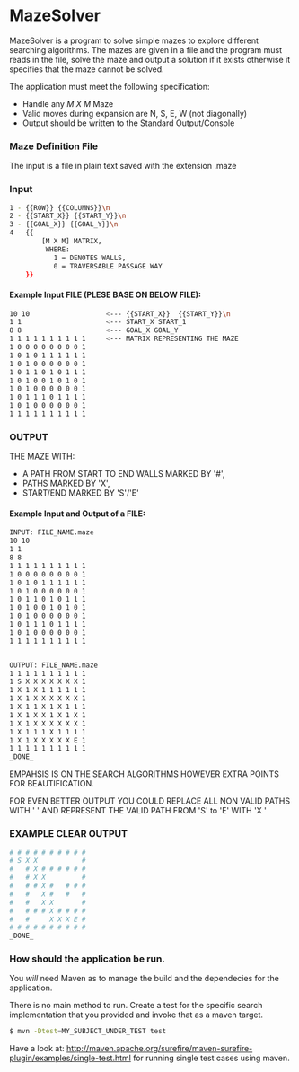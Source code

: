# MazeSolver
MazeSolver is a program to solve simple mazes to explore different searching algorithms. The mazes are given in a file and the program must reads in the file, solve the maze and output a solution if it exists otherwise it specifies that the maze cannot be solved.

The application must meet the following specification:

  - Handle any _M X M_ Maze
  - Valid moves during expansion are N, S, E, W (not diagonally)
  - Output should be written to the Standard Output/Console

### Maze Definition File

The input is a file in plain text saved with the extension .maze

### Input 
```sh
1 - {{ROW}} {{COLUMNS}}\n
2 - {{START_X}} {{START_Y}}\n
3 - {{GOAL_X}} {{GOAL_Y}}\n
4 - {{ 
        [M X M] MATRIX, 
         WHERE: 
           1 = DENOTES WALLS, 
           0 = TRAVERSABLE PASSAGE WAY 
    }}
```

#### Example Input FILE (PLESE BASE ON BELOW FILE):

```sh
10 10                   <--- {{START_X}}  {{START_Y}}\n
1 1                     <--- START_X START_1
8 8                     <--- GOAL_X GOAL_Y
1 1 1 1 1 1 1 1 1 1     <--- MATRIX REPRESENTING THE MAZE
1 0 0 0 0 0 0 0 0 1
1 0 1 0 1 1 1 1 1 1
1 0 1 0 0 0 0 0 0 1
1 0 1 1 0 1 0 1 1 1
1 0 1 0 0 1 0 1 0 1
1 0 1 0 0 0 0 0 0 1
1 0 1 1 1 0 1 1 1 1
1 0 1 0 0 0 0 0 0 1
1 1 1 1 1 1 1 1 1 1
```

### OUTPUT 

THE MAZE WITH:
 - A PATH FROM START TO END WALLS MARKED BY '#', 
 - PATHS MARKED BY 'X',
 - START/END MARKED BY 'S'/'E'

#### Example Input and Output of a FILE:

```sh
INPUT: FILE_NAME.maze
10 10
1 1
8 8
1 1 1 1 1 1 1 1 1 1
1 0 0 0 0 0 0 0 0 1
1 0 1 0 1 1 1 1 1 1
1 0 1 0 0 0 0 0 0 1
1 0 1 1 0 1 0 1 1 1
1 0 1 0 0 1 0 1 0 1
1 0 1 0 0 0 0 0 0 1
1 0 1 1 1 0 1 1 1 1
1 0 1 0 0 0 0 0 0 1
1 1 1 1 1 1 1 1 1 1


OUTPUT: FILE_NAME.maze
1 1 1 1 1 1 1 1 1 1
1 S X X X X X X X 1
1 X 1 X 1 1 1 1 1 1
1 X 1 X X X X X X 1
1 X 1 1 X 1 X 1 1 1
1 X 1 X X 1 X 1 X 1
1 X 1 X X X X X X 1
1 X 1 1 1 X 1 1 1 1
1 X 1 X X X X X E 1
1 1 1 1 1 1 1 1 1 1
_DONE_
```

EMPAHSIS IS ON THE SEARCH ALGORITHMS HOWEVER EXTRA POINTS FOR BEAUTIFICATION.

FOR EVEN BETTER OUTPUT YOU COULD REPLACE ALL NON VALID PATHS WITH ' ' AND
REPRESENT THE VALID PATH FROM 'S' to 'E' WITH 'X '

### EXAMPLE CLEAR OUTPUT 
```sh
# # # # # # # # # #
# S X X           #
#   # X # # # # # #
#   # X X         #
#   # # X #   # # #
#   #   X #   #   #
#   #   X X       #
#   # # # X # # # #
#   #     X X X E #
# # # # # # # # # #
_DONE_
```
### How should the application be run. 

You *will* need Maven as to manage the build and the dependecies for the application. 

There is no main method to run. Create a test for the specific search implementation that you provided and invoke that as a maven target. 

```sh
$ mvn -Dtest=MY_SUBJECT_UNDER_TEST test
```

Have a look at: 
http://maven.apache.org/surefire/maven-surefire-plugin/examples/single-test.html for running single test cases using maven.